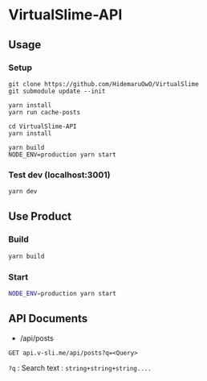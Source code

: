 # VirtualSlime-API

## Usage

### Setup

```
git clone https://github.com/HidemaruOwO/VirtualSlime
git submodule update --init

yarn install
yarn run cache-posts

cd VirtualSlime-API
yarn install

yarn build
NODE_ENV=production yarn start
```

### Test dev (localhost:3001)

```bash
yarn dev
```

## Use Product

### Build

```bash
yarn build
```

### Start

```bash
NODE_ENV=production yarn start
```

## API Documents

- /api/posts

```
GET api.v-sli.me/api/posts?q=<Query>
```

`?q` : Search text : `string+string+string....`

